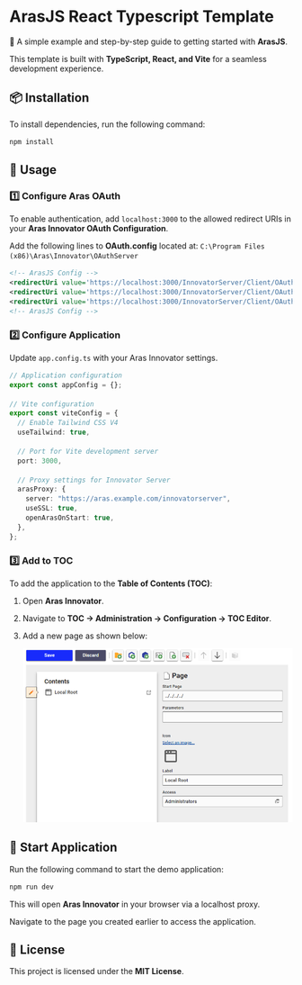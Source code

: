 # ArasJS React Typescript Template

🚀 A simple example and step-by-step guide to getting started with **ArasJS**.

This template is built with **TypeScript, React, and Vite** for a seamless development experience.

## 📦 Installation

To install dependencies, run the following command:

```bash
npm install
```

## 🔧 Usage

### 1️⃣ Configure Aras OAuth

To enable authentication, add `localhost:3000` to the allowed redirect URIs in your **Aras Innovator OAuth Configuration**.

Add the following lines to **OAuth.config** located at:
`C:\Program Files (x86)\Aras\Innovator\OAuthServer`

```xml
<!-- ArasJS Config -->
<redirectUri value='https://localhost:3000/InnovatorServer/Client/OAuth/RedirectCallback' />
<redirectUri value='https://localhost:3000/InnovatorServer/Client/OAuth/SilentCallback' />
<redirectUri value='https://localhost:3000/InnovatorServer/Client/OAuth/PopupCallback' />
<!-- ArasJS Config -->
```

### 2️⃣ Configure Application

Update `app.config.ts` with your Aras Innovator settings.

```typescript
// Application configuration
export const appConfig = {};

// Vite configuration
export const viteConfig = {
  // Enable Tailwind CSS V4
  useTailwind: true,

  // Port for Vite development server
  port: 3000,

  // Proxy settings for Innovator Server
  arasProxy: {
    server: "https://aras.example.com/innovatorserver",
    useSSL: true,
    openArasOnStart: true,
  },
};
```

### 3️⃣ Add to TOC

To add the application to the **Table of Contents (TOC)**:

1. Open **Aras Innovator**.
2. Navigate to **TOC → Administration → Configuration → TOC Editor**.
3. Add a new page as shown below:

   ![TOC Configuration](https://github.com/EmilGramDK/create-arasjs/blob/81952512dfa8cdfa4951d146d0f88d2ed7e76a75/src/toc.png)

## 🚀 Start Application

Run the following command to start the demo application:

```bash
npm run dev
```

This will open **Aras Innovator** in your browser via a localhost proxy.

Navigate to the page you created earlier to access the application.

## 📜 License

This project is licensed under the **MIT License**.
